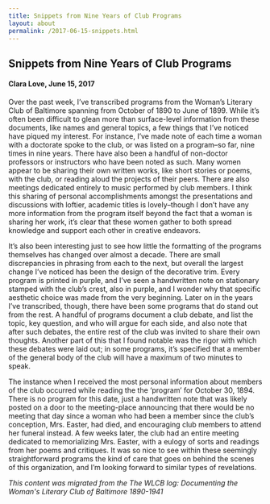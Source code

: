 ```yaml
---
title: Snippets from Nine Years of Club Programs
layout: about
permalink: /2017-06-15-snippets.html
---
```


## Snippets from Nine Years of Club Programs
#### Clara Love, June 15, 2017

Over the past week, I’ve transcribed programs from the Woman’s Literary Club of Baltimore spanning from October of 1890 to June of 1899. While it’s often been difficult to glean more than surface-level information from these documents, like names and general topics, a few things that I’ve noticed have piqued my interest. For instance, I’ve made note of each time a woman with a doctorate spoke to the club, or was listed on a program–so far, nine times in nine years. There have also been a handful of non-doctor professors or instructors who have been noted as such. Many women appear to be sharing their own written works, like short stories or poems, with the club, or reading aloud the projects of their peers. There are also meetings dedicated entirely to music performed by club members. I think this sharing of personal accomplishments amongst the presentations and discussions with loftier, academic titles is lovely–though I don’t have any more information from the program itself beyond the fact that a woman is sharing her work, it’s clear that these women gather to both spread knowledge and support each other in creative endeavors.

It’s also been interesting just to see how little the formatting of the programs themselves has changed over almost a decade. There are small discrepancies in phrasing from each to the next, but overall the largest change I’ve noticed has been the design of the decorative trim. Every program is printed in purple, and I’ve seen a handwritten note on stationary stamped with the club’s crest, also in purple, and I wonder why that specific aesthetic choice was made from the very beginning.  Later on in the years I’ve transcribed, though, there have been some programs that do stand out from the rest. A handful of programs document a club debate, and list the topic, key question, and who will argue for each side, and also note that after such debates, the entire rest of the club was invited to share their own thoughts. Another part of this that I found notable was the rigor with which these debates were laid out; in some programs, it’s specified that a member of the general body of the club will have a maximum of two minutes to speak.

The instance when I received the most personal information about members of the club occurred while reading the the ‘program’ for October 30, 1894. There is no program for this date, just a handwritten note that was likely posted on a door to the meeting-place announcing that there would be no meeting that day since a woman who had been a member since the club’s conception, Mrs. Easter, had died, and encouraging club members to attend her funeral instead. A few weeks later, the club had an entire meeting dedicated to memorializing Mrs. Easter, with a eulogy of sorts and readings from her poems and critiques. It was so nice to see within these seemingly straightforward programs the kind of care that goes on behind the scenes of this organization, and I’m looking forward to similar types of revelations.

*This content was migrated from the The WLCB log: Documenting the Woman's Literary Club of Baltimore 1890-1941*
